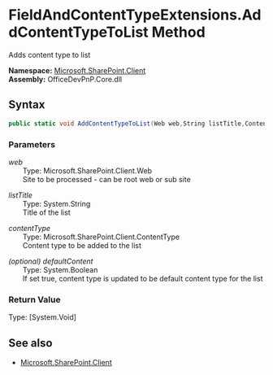 # FieldAndContentTypeExtensions.AddContentTypeToList Method  
Adds content type to list  

**Namespace:** [Microsoft.SharePoint.Client](Microsoft.SharePoint.Client.md)  
**Assembly:** OfficeDevPnP.Core.dll  
## Syntax
```C#
public static void AddContentTypeToList(Web web,String listTitle,ContentType contentType,Boolean defaultContent)
```
### Parameters
*web*  
&emsp;&emsp;Type: Microsoft.SharePoint.Client.Web  
&emsp;&emsp;Site to be processed - can be root web or sub site  
  
*listTitle*  
&emsp;&emsp;Type: System.String  
&emsp;&emsp;Title of the list  
  
*contentType*  
&emsp;&emsp;Type: Microsoft.SharePoint.Client.ContentType  
&emsp;&emsp;Content type to be added to the list  
  
*(optional) defaultContent*  
&emsp;&emsp;Type: System.Boolean  
&emsp;&emsp;If set true, content type is updated to be default content type for the list  
  
### Return Value
Type: [System.Void]  

## See also
- [Microsoft.SharePoint.Client](Microsoft.SharePoint.Client.md)
